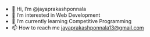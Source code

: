 - 👋 Hi, I’m @jayaprakashponnala
- 👀 I’m interested in Web Development
- 🌱 I’m currently learning Competitive Programming
- 📫 How to reach me jayaprakashponnala13@gmail.com

<!---
jayaprakashponnala/jayaprakashponnala is a ✨ special ✨ repository because its `README.md` (this file) appears on your GitHub profile.
You can click the Preview link to take a look at your changes.
--->

